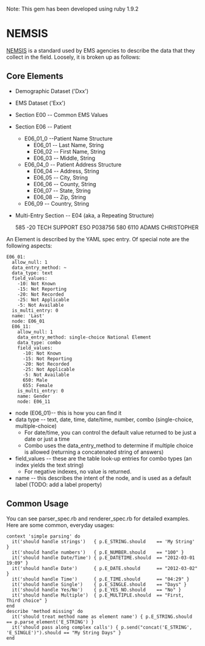 Note: This gem has been developed using ruby 1.9.2

# NEMSIS

[NEMSIS](http://www.nemsis.org) is a standard used by EMS agencies to describe the data that they collect in the field.
Loosely, it is broken up as follows:

## Core Elements

* Demographic Dataset ('Dxx')
* EMS Dataset ('Exx')
* Section E00 -- Common EMS Values
* Section E06 -- Patient
  * E06_01_0 --Patient Name Structure
    * E06_01 -- Last Name, String
    * E06_02 -- First Name, String
    * E06_03 -- Middle, String
  * E06_04_0 -- Patient Address Structure
    * E06_04 -- Address, String
    * E06_05 -- City, String
    * E06_06 -- County, String
    * E06_07 -- State, String
    * E06_08 -- Zip, String
  * E06_09 -- Country, String
* Multi-Entry Section -- E04 (aka, a Repeating Structure)

    <E04>
      <E04_02>585</E04_02>
      <E04_03>-20</ E04_03>
      <E04_04>TECH SUPPORT</E04_04>
      <E04_05>ESO</ E04_05>
    </E04>
    <E04>
      <E04_01>P038756</ E04_01>
      <E04_02>580</E04_02>
      <E04_03>6110</ E04_03>
      <E04_04>ADAMS</E04_04>
      <E04_05>CHRISTOPHER</ E04_05>
    </E04>

An Element is described by the YAML spec entry. Of special note are the following aspects:

    E06_01:
      allow_null: 1
      data_entry_method: ~
      data_type: text
      field_values:
        -10: Not Known
        -15: Not Reporting
        -20: Not Recorded
        -25: Not Applicable
        -5: Not Available
      is_multi_entry: 0
      name: 'Last'
      node: E06_01
      E06_11:
        allow_null: 1
        data_entry_method: single-choice National Element
        data_type: combo
        field_values:
          -10: Not Known
          -15: Not Reporting
          -20: Not Recorded
          -25: Not Applicable
          -5: Not Available
          650: Male
          655: Female
        is_multi_entry: 0
        name: Gender
        node: E06_11


  * node (E06_01)-- this is how you can find it
  * data type -- text, date, time, date/time, number, combo (single-choice, multiple-choice)
    * For date/time, you can control the default value returned to be just a date or just a time
    * Combo uses the data_entry_method to determine if multiple choice is allowed (returning a concatenated string of answers)
  * field_values -- these are the table look-up entries for combo types (an index yields the text string)
    * For negative indexes, no value is returned.
  * name -- this describes the intent of the node, and is used as a default label (TODO: add a label property)

## Common Usage

You can see parser_spec.rb and renderer_spec.rb for detailed examples. Here are some common, everyday usages:

    context 'simple parsing' do
      it('should handle strings')   { p.E_STRING.should    == 'My String' }
      it('should handle numbers')   { p.E_NUMBER.should    == "100" }
      it('should handle Date/Time') { p.E_DATETIME.should  == "2012-03-01 19:09" }
      it('should handle Date')      { p.E_DATE.should      == "2012-03-02" }
      it('should handle Time')      { p.E_TIME.should      == "04:29" }
      it('should handle Single')    { p.E_SINGLE.should    == "Days" }
      it('should handle Yes/No')    { p.E_YES_NO.should    == "No" }
      it('should handle Multiple')  { p.E_MULTIPLE.should  == "First, Third choice" }
    end
    describe 'method missing' do
      it('should treat method name as element name') { p.E_STRING.should == p.parse_element('E_STRING') }
      it('should pass along complex calls') { p.send("concat('E_STRING', 'E_SINGLE')").should == "My String Days" }
    end
